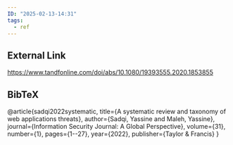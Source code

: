 ```yaml
---
ID: "2025-02-13-14:31"
tags:
  - ref
---
```

## External Link

https://www.tandfonline.com/doi/abs/10.1080/19393555.2020.1853855

## BibTeX

@article{sadqi2022systematic,
  title={A systematic review and taxonomy of web applications threats},
  author={Sadqi, Yassine and Maleh, Yassine},
  journal={Information Security Journal: A Global Perspective},
  volume={31},
  number={1},
  pages={1--27},
  year={2022},
  publisher={Taylor \& Francis}
}